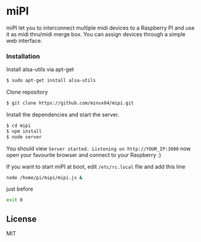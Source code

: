 # miPI

miPI let you to interconnect multiple midi devices to a Raspberry PI and use it as midi thru/midi merge box. You can assign devices through a simple web interface.

### Installation

Install alsa-utils via apt-get
```sh
$ sudo apt-get install alsa-utils
```

Clone repository 
```sh
$ git clone https://github.com/minux84/mipi.git
```

Install the dependencies and start the server.

```sh
$ cd mipi
$ npm install
$ node server
```

You should view ```Server started. Listening on http://YOUR_IP:3000``` now open your favourite browser and connect to your Raspberry :) 

If you want to start miPI at boot, edit ```/etc/rc.local``` file and add this line
```sh
node /home/pi/mipi/mipi.js &
```
just before 
```sh
exit 0
```

License
----
MIT
